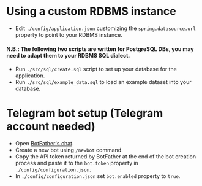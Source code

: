 # Using a custom RDBMS instance

- Edit `./config/application.json` customizing the `spring.datasource.url` property to point to your RDBMS instance.

#### N.B.: The following two scripts are written for PostgreSQL DBs, you may need to adapt them to your RDBMS SQL dialect.

- Run `./src/sql/create.sql` script to set up your database for the application.
- Run `./src/sql/example_data.sql` to load an example dataset into your database.

# Telegram bot setup (Telegram account needed)

- Open [BotFather's chat](https://t.me/botfather).
- Create a new bot using `/newbot` command.
- Copy the API token returned by BotFather at the end of the bot creation process and paste it to the `bot.token`
  property in `./config/configuration.json`.
- In `./config/configuration.json` set `bot.enabled` property to `true`.